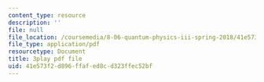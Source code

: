 ```yaml
---
content_type: resource
description: ''
file: null
file_location: /coursemedia/8-06-quantum-physics-iii-spring-2018/41e573f2d896ffafed8cd323ffec52bf_fFSii5VxO4I.pdf
file_type: application/pdf
resourcetype: Document
title: 3play pdf file
uid: 41e573f2-d896-ffaf-ed8c-d323ffec52bf
---
```

